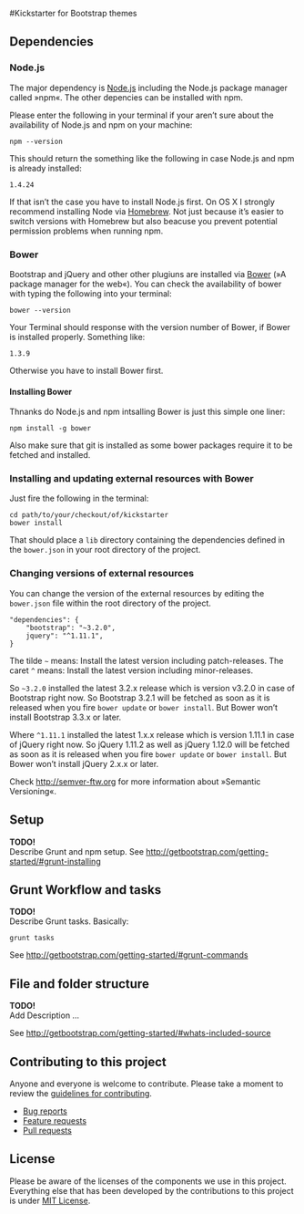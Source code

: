 #Kickstarter for Bootstrap themes

## Dependencies

### Node.js

The major dependency is [Node.js](http://nodejs.org/) including the Node.js package manager called »npm«. The other depencies can be installed with npm.

Please enter the following in your terminal if your aren’t sure about the availability of Node.js and npm on your machine:

	npm --version

This should return the something like the following in case Node.js and npm is already installed:

	1.4.24

If that isn’t the case you have to install Node.js first. On OS X I strongly recommend installing Node via [Homebrew](http://brew.sh). Not just because it’s easier to switch versions with Homebrew but also beacuse you prevent potential permission problems when running npm.


### Bower

Bootstrap and jQuery and other other plugiuns are installed via [Bower](http://bower.io) (»A package manager for the web«). You can check the availability of bower with typing the following into your terminal:

	bower --version

Your Terminal should response with the version number of Bower, if Bower is installed properly. Something like:

	1.3.9

Otherwise you have to install Bower first.

#### Installing Bower

Thnanks do Node.js and npm intsalling Bower is just this simple one liner:

	npm install -g bower

Also make sure that git is installed as some bower packages require it to be fetched and installed.

### Installing and updating external resources with Bower

Just fire the following in the terminal:

	cd path/to/your/checkout/of/kickstarter
	bower install

That should place a `lib` directory containing the dependencies defined in the `bower.json` in your root directory of the project.

### Changing versions of external resources

You can change the version of the external resources by editing the `bower.json` file within the root directory of the project.

    "dependencies": {
        "bootstrap": "~3.2.0",
        jquery": "^1.11.1",
    }

The tilde `~` means: Install the latest version including patch-releases.
The caret `^` means: Install the latest version including minor-releases.

So `~3.2.0` installed the latest 3.2.x release which is version v3.2.0 in case of Bootstrap right now. So  Bootstrap 3.2.1 will be fetched as soon as it is released when you fire `bower update` or `bower install`. But Bower won’t install Bootstrap 3.3.x or later.

Where `^1.11.1` installed the latest 1.x.x release which is version 1.11.1 in case of jQuery right now. So jQuery 1.11.2 as well as jQuery 1.12.0 will be fetched as soon as it is released when you fire `bower update` or `bower install`. But Bower won’t install jQuery 2.x.x or later.

Check <http://semver-ftw.org> for more information about »Semantic Versioning«.

## Setup 

**TODO!**  
Describe Grunt and npm setup. See <http://getbootstrap.com/getting-started/#grunt-installing>

## Grunt Workflow and tasks

**TODO!**  
Describe Grunt tasks. Basically:

    grunt tasks
    
See <http://getbootstrap.com/getting-started/#grunt-commands>

## File and folder structure

**TODO!**  
Add Description …

See <http://getbootstrap.com/getting-started/#whats-included-source>

## Contributing to this project

Anyone and everyone is welcome to contribute. Please take a moment to
review the [guidelines for contributing](CONTRIBUTING.md).

* [Bug reports](CONTRIBUTING.md#bugs)
* [Feature requests](CONTRIBUTING.md#features)
* [Pull requests](CONTRIBUTING.md#pull-requests)

## License

Please be aware of the licenses of the components we use in this project.
Everything else that has been developed by the contributions to this project is under [MIT License](LICENSE).
